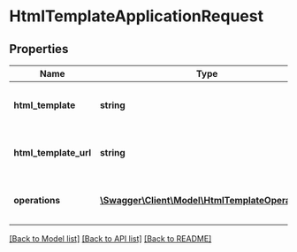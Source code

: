 # HtmlTemplateApplicationRequest

## Properties
Name | Type | Description | Notes
------------ | ------------- | ------------- | -------------
**html_template** | **string** | HTML template input as a string | [optional] 
**html_template_url** | **string** | URL to HTML template input | [optional] 
**operations** | [**\Swagger\Client\Model\HtmlTemplateOperation[]**](HtmlTemplateOperation.md) | Operations to apply to this template | [optional] 

[[Back to Model list]](../README.md#documentation-for-models) [[Back to API list]](../README.md#documentation-for-api-endpoints) [[Back to README]](../README.md)


